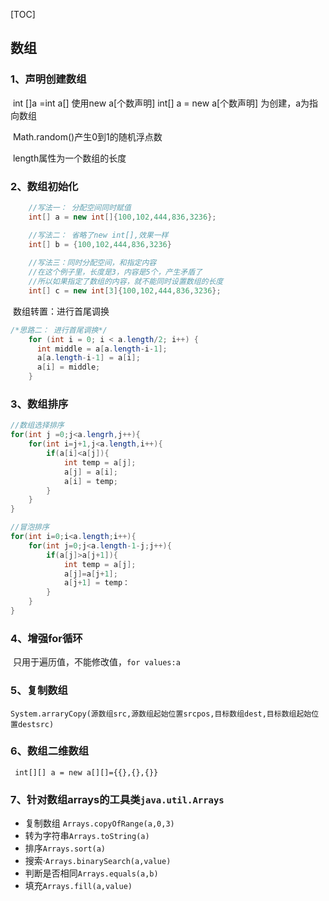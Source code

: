 [TOC]

## 数组

### 1、声明创建数组

​	int []a =int a[]		使用new a[个数声明]  int[] a = new a[个数声明] 为创建，a为指向数组

​	Math.random()产生0到1的随机浮点数

​	length属性为一个数组的长度

### 2、数组初始化

```java
    //写法一： 分配空间同时赋值
    int[] a = new int[]{100,102,444,836,3236};
```

 

```java
    //写法二： 省略了new int[],效果一样
    int[] b = {100,102,444,836,3236}
    
    //写法三：同时分配空间，和指定内容
    //在这个例子里，长度是3，内容是5个，产生矛盾了
    //所以如果指定了数组的内容，就不能同时设置数组的长度
    int[] c = new int[3]{100,102,444,836,3236};
```

​		数组转置：进行首尾调换

```java
/*思路二： 进行首尾调换*/
    for (int i = 0; i < a.length/2; i++) {
      int middle = a[a.length-i-1];
      a[a.length-i-1] = a[i];
      a[i] = middle;
    }   
```

### 3、数组排序

```java
//数组选择排序
for(int j =0;j<a.lengrh,j++){
    for(int i=j+1,j<a.length,i++){
        if(a[i]<a[j]){
            int temp = a[j];
            a[j] = a[i];
            a[i] = temp;
        }
    }
}
```

```java
//冒泡排序
for(int i=0;i<a.length;i++){
    for(int j=0;j<a.length-1-j;j++){
        if(a[j]>a[j+1]){
            int temp = a[j];
            a[j]=a[j+1];
            a[j+1] = temp：
        }
    }
}
```

### 4、增强for循环

​		只用于遍历值，不能修改值，`for values:a`

### 5、复制数组

`System.arraryCopy(源数组src,源数组起始位置srcpos,目标数组dest,目标数组起始位置destsrc)`

### 6、数组二维数组

` int[][] a = new a[][]={{},{},{}}`

### 7、针对数组arrays的工具类`java.util.Arrays`

* 复制数组 `Arrays.copyOfRange(a,0,3)`
* 转为字符串`Arrays.toString(a)`
* 排序`Arrays.sort(a)`
* 搜索·`Arrays.binarySearch(a,value)`
* 判断是否相同`Arrays.equals(a,b)`
* 填充`Arrays.fill(a,value)`


